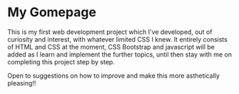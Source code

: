 # My Gomepage

This is my first web development project which I've developed, out of curiosity and interest, with whatever limited CSS I knew.
It entirely consists of HTML and CSS at the moment, CSS Bootstrap and javascript will be added as I learn and implement the further topics, until then stay with me on completing this project step by step.

Open to suggestions on how to improve and make this more asthetically pleasing!!
